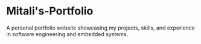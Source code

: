 # Mitali's-Portfolio
A personal portfolio website showcasing my projects, skills, and experience in software engineering and embedded systems.
